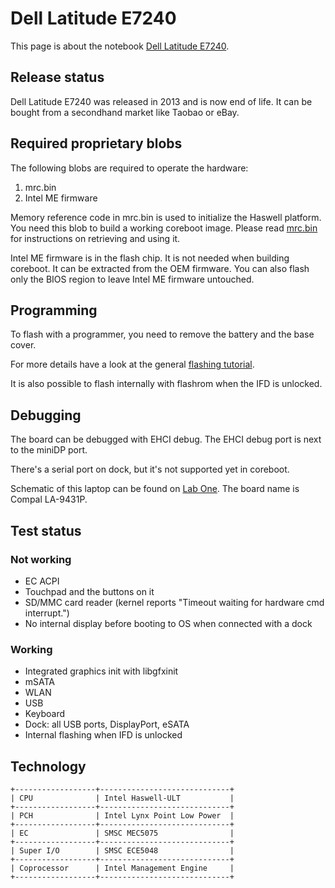 # Dell Latitude E7240

This page is about the notebook [Dell Latitude E7240].

## Release status

Dell Latitude E7240 was released in 2013 and is now end of life.
It can be bought from a secondhand market like Taobao or eBay.

## Required proprietary blobs

The following blobs are required to operate the hardware:
1. mrc.bin
2. Intel ME firmware

Memory reference code in mrc.bin is used to initialize the Haswell platform.
You need this blob to build a working coreboot image. Please read
[mrc.bin](../../northbridge/intel/haswell/mrc.bin) for instructions on
retrieving and using it.

Intel ME firmware is in the flash chip. It is not needed when building coreboot.
It can be extracted from the OEM firmware. You can also flash only the BIOS
region to leave Intel ME firmware untouched.

## Programming

To flash with a programmer, you need to remove the battery and the base cover.

For more details have a look at the general [flashing tutorial].

It is also possible to flash internally with flashrom when the IFD is unlocked.

## Debugging

The board can be debugged with EHCI debug. The EHCI debug port is next to the miniDP port.

There's a serial port on dock, but it's not supported yet in coreboot.

Schematic of this laptop can be found on [Lab One]. The board name is Compal LA-9431P.

## Test status

### Not working

- EC ACPI
- Touchpad and the buttons on it
- SD/MMC card reader (kernel reports "Timeout waiting for hardware cmd interrupt.")
- No internal display before booting to OS when connected with a dock

### Working

- Integrated graphics init with libgfxinit
- mSATA
- WLAN
- USB
- Keyboard
- Dock: all USB ports, DisplayPort, eSATA
- Internal flashing when IFD is unlocked


## Technology

```eval_rst
+------------------+-----------------------------+
| CPU              | Intel Haswell-ULT           |
+------------------+-----------------------------+
| PCH              | Intel Lynx Point Low Power  |
+------------------+-----------------------------+
| EC               | SMSC MEC5075                |
+------------------+-----------------------------+
| Super I/O        | SMSC ECE5048                |
+------------------+-----------------------------+
| Coprocessor      | Intel Management Engine     |
+------------------+-----------------------------+
```

[Dell Latitude E7240]: https://www.dell.com/support/home/en-us/product-support/product/latitude-e7240-ultrabook/docs
[flashing tutorial]: ../../flash_tutorial/ext_power.md
[Lab One]: https://www.laboneinside.com/dell-latitude-e7240-schematic-diagram/
